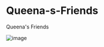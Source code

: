 # Queena-s-Friends
Queena's Friends


![image](https://github.com/kobe721013/Queena-s-Friends/blob/master/hw3_final.gif?raw=true)
